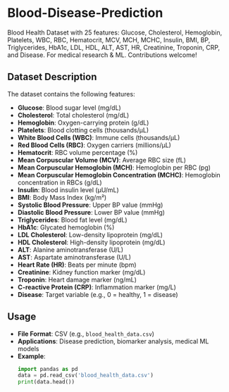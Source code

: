 # Blood-Disease-Prediction
Blood Health Dataset with 25 features: Glucose, Cholesterol, Hemoglobin, Platelets, WBC, RBC, Hematocrit, MCV, MCH, MCHC, Insulin, BMI, BP, Triglycerides, HbA1c, LDL, HDL, ALT, AST, HR, Creatinine, Troponin, CRP, and Disease. For medical research &amp; ML. Contributions welcome!


## Dataset Description

The dataset contains the following features:
- **Glucose**: Blood sugar level (mg/dL)
- **Cholesterol**: Total cholesterol (mg/dL)
- **Hemoglobin**: Oxygen-carrying protein (g/dL)
- **Platelets**: Blood clotting cells (thousands/µL)
- **White Blood Cells (WBC)**: Immune cells (thousands/µL)
- **Red Blood Cells (RBC)**: Oxygen carriers (millions/µL)
- **Hematocrit**: RBC volume percentage (%)
- **Mean Corpuscular Volume (MCV)**: Average RBC size (fL)
- **Mean Corpuscular Hemoglobin (MCH)**: Hemoglobin per RBC (pg)
- **Mean Corpuscular Hemoglobin Concentration (MCHC)**: Hemoglobin concentration in RBCs (g/dL)
- **Insulin**: Blood insulin level (µU/mL)
- **BMI**: Body Mass Index (kg/m²)
- **Systolic Blood Pressure**: Upper BP value (mmHg)
- **Diastolic Blood Pressure**: Lower BP value (mmHg)
- **Triglycerides**: Blood fat level (mg/dL)
- **HbA1c**: Glycated hemoglobin (%)
- **LDL Cholesterol**: Low-density lipoprotein (mg/dL)
- **HDL Cholesterol**: High-density lipoprotein (mg/dL)
- **ALT**: Alanine aminotransferase (U/L)
- **AST**: Aspartate aminotransferase (U/L)
- **Heart Rate (HR)**: Beats per minute (bpm)
- **Creatinine**: Kidney function marker (mg/dL)
- **Troponin**: Heart damage marker (ng/mL)
- **C-reactive Protein (CRP)**: Inflammation marker (mg/L)
- **Disease**: Target variable (e.g., 0 = healthy, 1 = disease)

## Usage

- **File Format**: CSV (e.g., `blood_health_data.csv`)
- **Applications**: Disease prediction, biomarker analysis, medical ML models
- **Example**:
  ```python
  import pandas as pd
  data = pd.read_csv('blood_health_data.csv')
  print(data.head())
